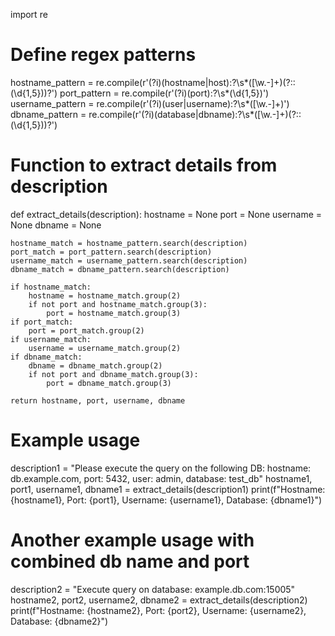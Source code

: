 import re

# Define regex patterns
hostname_pattern = re.compile(r'(?i)(hostname|host):?\s*([\w.-]+)(?::(\d{1,5}))?')
port_pattern = re.compile(r'(?i)(port):?\s*(\d{1,5})')
username_pattern = re.compile(r'(?i)(user|username):?\s*([\w.-]+)')
dbname_pattern = re.compile(r'(?i)(database|dbname):?\s*([\w.-]+)(?::(\d{1,5}))?')

# Function to extract details from description
def extract_details(description):
    hostname = None
    port = None
    username = None
    dbname = None
    
    hostname_match = hostname_pattern.search(description)
    port_match = port_pattern.search(description)
    username_match = username_pattern.search(description)
    dbname_match = dbname_pattern.search(description)
    
    if hostname_match:
        hostname = hostname_match.group(2)
        if not port and hostname_match.group(3):
            port = hostname_match.group(3)
    if port_match:
        port = port_match.group(2)
    if username_match:
        username = username_match.group(2)
    if dbname_match:
        dbname = dbname_match.group(2)
        if not port and dbname_match.group(3):
            port = dbname_match.group(3)
        
    return hostname, port, username, dbname

# Example usage
description1 = "Please execute the query on the following DB: hostname: db.example.com, port: 5432, user: admin, database: test_db"
hostname1, port1, username1, dbname1 = extract_details(description1)
print(f"Hostname: {hostname1}, Port: {port1}, Username: {username1}, Database: {dbname1}")

# Another example usage with combined db name and port
description2 = "Execute query on database: example.db.com:15005"
hostname2, port2, username2, dbname2 = extract_details(description2)
print(f"Hostname: {hostname2}, Port: {port2}, Username: {username2}, Database: {dbname2}")
